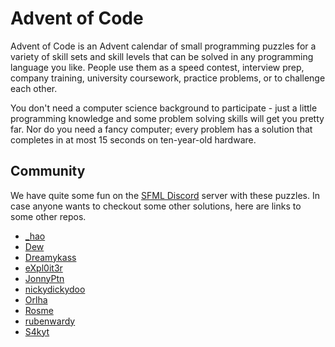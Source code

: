 # Advent of Code

Advent of Code is an Advent calendar of small programming puzzles for a variety of skill sets and skill levels that can be solved in any programming language you like. People use them as a speed contest, interview prep, company training, university coursework, practice problems, or to challenge each other.

You don't need a computer science background to participate - just a little programming knowledge and some problem solving skills will get you pretty far. Nor do you need a fancy computer; every problem has a solution that completes in at most 15 seconds on ten-year-old hardware.

## Community

We have quite some fun on the [SFML Discord](https://discord.gg/nr4X7Fh) server with these puzzles.
In case anyone wants to checkout some other solutions, here are links to some other repos.

* [_hao](https://github.com/underscoreHao/advent-of-code)
* [Dew](https://github.com/crumblingstatue/advent-of-code)
* [Dreamykass](https://github.com/Dreamykass/advent-of-code)
* [eXpl0it3r](https://github.com/eXpl0it3r/Advent-of-Code)
* [JonnyPtn](https://github.com/JonnyPtn/AOC2020)
* [nickydickydoo](https://github.com/nick-kline/AOC2021)
* [Orlha](https://github.com/Orlha/advent_2020)
* [Rosme](https://github.com/Rosme/aoc)
* [rubenwardy](https://gitlab.com/rubenwardy/advent_of_code)
* [S4kyt](https://github.com/S4kyt/AoC-2020)
